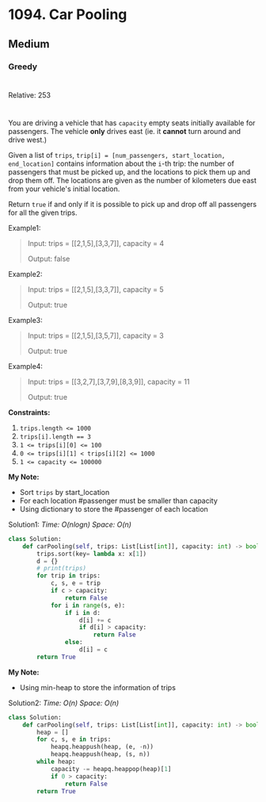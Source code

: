 # 1094. Car Pooling
## Medium
### Greedy
#
Relative: 253
#

You are driving a vehicle that has ```capacity``` empty seats initially available for passengers.  The vehicle **only** drives east (ie. it **cannot** turn around and drive west.)

Given a list of ```trips```, ```trip[i] = [num_passengers, start_location, end_location]``` contains information about the ```i```-th trip: the number of passengers that must be picked up, and the locations to pick them up and drop them off.  The locations are given as the number of kilometers due east from your vehicle's initial location.

Return ```true``` if and only if it is possible to pick up and drop off all passengers for all the given trips. 

Example1:
> Input: trips = [[2,1,5],[3,3,7]], capacity = 4
> 
> Output: false

Example2:
> Input: trips = [[2,1,5],[3,3,7]], capacity = 5
> 
> Output: true

Example3:
> Input: trips = [[2,1,5],[3,5,7]], capacity = 3
> 
> Output: true

Example4:
> Input: trips = [[3,2,7],[3,7,9],[8,3,9]], capacity = 11
> 
> Output: true

**Constraints:** 
1. ```trips.length <= 1000```
2. ```trips[i].length == 3```
3. ```1 <= trips[i][0] <= 100```
4. ```0 <= trips[i][1] < trips[i][2] <= 1000```
5. ```1 <= capacity <= 100000```

**My Note:**
* Sort ```trips``` by start_location
* For each location #passenger must be smaller than capacity
* Using dictionary to store the #passenger of each location

Solution1:
*Time: O(nlogn)*
*Space: O(n)*
```python
class Solution:
    def carPooling(self, trips: List[List[int]], capacity: int) -> bool:
        trips.sort(key= lambda x: x[1])
        d = {}
        # print(trips)
        for trip in trips:
            c, s, e = trip
            if c > capacity:
                return False
            for i in range(s, e):
                if i in d:
                    d[i] += c
                    if d[i] > capacity:
                        return False
                else:
                    d[i] = c
        return True
```

**My Note:**
* Using min-heap to store the information of trips

Solution2:
*Time: O(n)*
*Space: O(n)*
```python
class Solution:
    def carPooling(self, trips: List[List[int]], capacity: int) -> bool:
        heap = []
        for c, s, e in trips:
            heapq.heappush(heap, (e, -n))
            heapq.heappush(heap, (s, n))
        while heap:
            capacity -= heapq.heappop(heap)[1]    
            if 0 > capacity:
                return False
        return True
```

